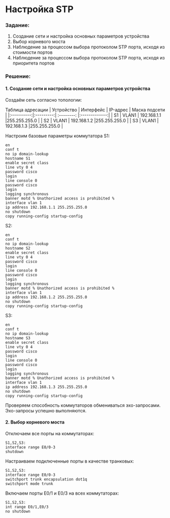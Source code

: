 # Настройка STP
### Задание:
1. Создание сети и настройка основных параметров устройства
2. Выбор корневого моста
3. Наблюдение за процессом выбора протоколом STP порта, исходя из стоимости портов
4. Наблюдение за процессом выбора протоколом STP порта, исходя из приоритета портов

### Решение:
#### 1. Создание сети и настройка основных параметров устройства
Создаём сеть согласно топологии:


Таблица адресации
| Устройство | Интерфейс |  IP-адрес   | Маска подсети |
|:----------:|:---------:| :--------:  |:-------------:|
| S1         | VLAN1     | 192.168.1.1 |255.255.255.0  |
| S2         | VLAN1     | 192.168.1.2 |255.255.255.0  |
| S3         | VLAN1     | 192.168.1.3 |255.255.255.0  |


Настроим базовые параметры коммутатора S1:
```
en
conf t
no ip domain-lookup
hostname S1
enable secret class
line vty 0 4
password cisco
login
line console 0
password cisco
login
logging synchronous
banner motd % Unathorized access is prohibited % 
interface vlan 1
ip address 192.168.1.1 255.255.255.0
no shutdown
copy running-config startup-config
```

S2:
```
en
conf t
no ip domain-lookup
hostname S2
enable secret class
line vty 0 4
password cisco
login
line console 0
password cisco
login
logging synchronous
banner motd % Unathorized access is prohibited % 
interface vlan 1
ip address 192.168.1.2 255.255.255.0
no shutdown
copy running-config startup-config
```

S3:
```
en
conf t
no ip domain-lookup
hostname S3
enable secret class
line vty 0 4
password cisco
login
line console 0
password cisco
login
logging synchronous
banner motd % Unathorized access is prohibited % 
interface vlan 1
ip address 192.168.1.3 255.255.255.0
no shutdown
copy running-config startup-config
```

Проверяем способность коммутаторов обмениваться эхо-запросами. Эхо-запросы успешно выполняются.

#### 2. Выбор корневого моста
Отключаем все порты на коммутаторах:
```
S1,S2,S3:
interface range E0/0-3
shutdown
```

Настраиваем подключенные порты в качестве транковых:
```
S1,S2,S3:
interface range E0/0-3
switchport trunk encapsulation dot1q
switchport mode trunk
```

Включаем порты E0/1 и E0/3 на всех коммутаторах:
```
S1,S2,S3:
int range E0/1,E0/3
no shutdown
```

